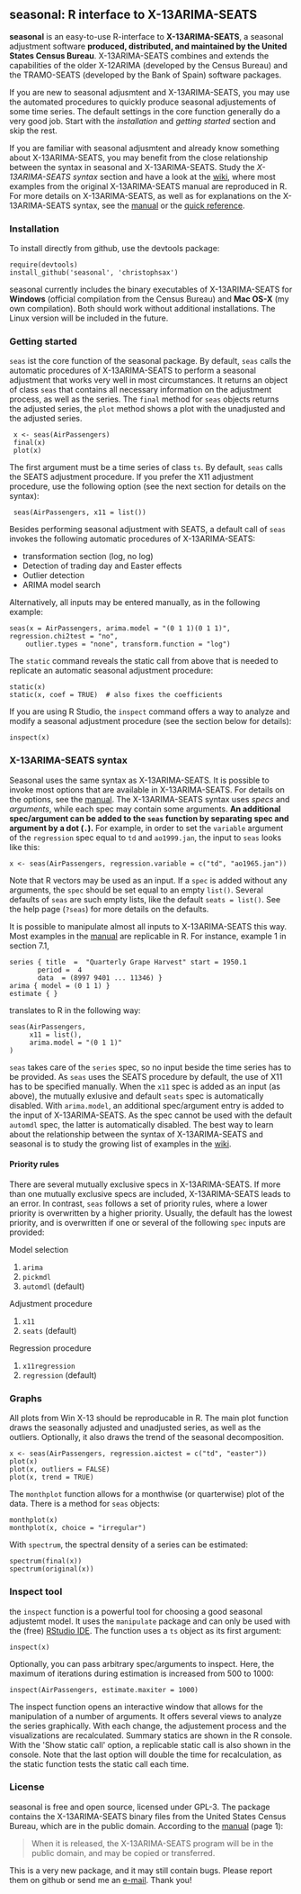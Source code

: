 seasonal: R interface to X-13ARIMA-SEATS
----------------------------------------

**seasonal** is an easy-to-use R-interface to **X-13ARIMA-SEATS**, a seasonal adjustment software **produced, distributed, and maintained by the United States Census Bureau**. X-13ARIMA-SEATS combines and extends the capabilities of the older X-12ARIMA (developed by the Census Bureau) and the TRAMO-SEATS (developed by the Bank of Spain) software packages. 

If you are new to seasonal adjusmtent and X-13ARIMA-SEATS, you may use the automated procedures to quickly produce seasonal adjustements of some time series. The default settings in the core function generally do a very good job. Start with the *installation* and *getting started* section and skip the rest. 

If you are familiar with seasonal adjusmtent and already know something about X-13ARIMA-SEATS, you may benefit from the close relationship between the syntax in seasonal and X-13ARIMA-SEATS. Study the *X-13ARIMA-SEATS syntax* section and have a look at the [wiki][examples], where most examples from the original X-13ARIMA-SEATS manual are reproduced in R. For more details on X-13ARIMA-SEATS, as well as for explanations on the X-13ARIMA-SEATS syntax, see the [manual][manual] or the [quick reference][qref].


### Installation

To install directly from github, use the devtools package:

    require(devtools)
    install_github('seasonal', 'christophsax')
    
seasonal currently includes the binary executables of X-13ARIMA-SEATS for **Windows** (official compilation from the Census Bureau) and **Mac OS-X** (my own compilation). Both should work without additional installations. The Linux version will be included in the future.


### Getting started

`seas` ist the core function of the seasonal package. By default, `seas` calls the automatic procedures of X-13ARIMA-SEATS to perform a seasonal adjustment that works very well in most circumstances. It returns an object of class `seas` that contains all necessary information on the adjustment process, as well as the series. The `final` method for `seas` objects returns the adjusted series, the `plot` method shows a plot with the unadjusted and the adjusted series. 

     x <- seas(AirPassengers)
     final(x)
     plot(x)
     
The first argument must be a time series of class `ts`. By default, `seas` calls the SEATS adjustment procedure. If you prefer the X11 adjustment procedure, use the following option (see the next section for details on the syntax):

     seas(AirPassengers, x11 = list())
     
Besides performing seasonal adjustment with SEATS, a default call of `seas` invokes the following automatic procedures of X-13ARIMA-SEATS:
  - transformation section (log, no log)
  - Detection of trading day and Easter effects
  - Outlier detection
  - ARIMA model search

Alternatively, all inputs may be entered manually, as in the following example:

    seas(x = AirPassengers, arima.model = "(0 1 1)(0 1 1)", regression.chi2test = "no", 
        outlier.types = "none", transform.function = "log")

The `static` command reveals the static call from above that is needed to replicate an automatic seasonal adjustment procedure:

    static(x)
    static(x, coef = TRUE)  # also fixes the coefficients
    
If you are using R Studio, the `inspect` command offers a way to analyze and modify a seasonal adjustment procedure (see the section below for details):

    inspect(x)


### X-13ARIMA-SEATS syntax

Seasonal uses the same syntax as X-13ARIMA-SEATS. It is possible to invoke most options that are available in X-13ARIMA-SEATS. For details on the options, see the [manual][manual]. The X-13ARIMA-SEATS syntax uses *specs* and *arguments*, while each spec may contain some arguments. **An additional spec/argument can be added to the `seas` function by separating spec and argument by a dot (`.`).** For example, in order to set the `variable` argument of the `regression` spec equal to `td` and `ao1999.jan`, the input to `seas` looks like this:

    x <- seas(AirPassengers, regression.variable = c("td", "ao1965.jan"))
   
Note that R vectors may be used as an input. If a `spec` is added without any arguments, the `spec` should be set equal to an empty `list()`. Several defaults of `seas` are such empty lists, like the default `seats = list()`. See the help page (`?seas`) for more details on the defaults.

It is possible to manipulate almost all inputs to X-13ARIMA-SEATS this way. Most examples in the [manual][manual] are replicable in R. For instance, example 1 in section 7.1,

    series { title  =  "Quarterly Grape Harvest" start = 1950.1
           period =  4
           data  = (8997 9401 ... 11346) }
    arima { model = (0 1 1) }
    estimate { }

translates to R in the following way:

    seas(AirPassengers,
         x11 = list(),
         arima.model = "(0 1 1)"
    )
    
`seas` takes care of the `series` spec, so no input beside the time series has to be provided. As `seas` uses the SEATS procedure by default, the use of X11 has to be specified manually. When the `x11` spec is added as an input (as above), the mutually exlusive and default `seats` spec is automatically disabled. With `arima.model`, an additional spec/argument entry is added to the input of X-13ARIMA-SEATS. As the spec cannot be used with the default `automdl` spec, the latter is automatically disabled. The best way to learn about the relationship between the syntax of X-13ARIMA-SEATS and seasonal is to study the growing list of examples in the [wiki][examples].


#### Priority rules

There are several mutually exclusive specs in X-13ARIMA-SEATS. If more than one mutually exclusive specs are included, X-13ARIMA-SEATS leads to an error. In contrast, `seas` follows a set of priority rules, where a lower priority is overwritten by a higher priority. Usually, the default has the lowest priority, and is overwritten if one or several of the following `spec` inputs are provided:

Model selection
  1. `arima`
  2. `pickmdl`
  3. `automdl` (default)

Adjustment procedure
  1. `x11`
  2. `seats` (default)
  
Regression procedure
  1. `x11regression`
  2. `regression` (default)
  

### Graphs

All plots from Win X-13 should be reproducable in R. The main plot function draws the seasonally adjusted and unadjusted series, as well as the outliers. Optionally, it also draws the trend of the seasonal decomposition.

    x <- seas(AirPassengers, regression.aictest = c("td", "easter"))
    plot(x)
    plot(x, outliers = FALSE)
    plot(x, trend = TRUE)

The `monthplot` function allows for a monthwise (or quarterwise) plot of the data. There is a method for `seas` objects:

    monthplot(x)
    monthplot(x, choice = "irregular")

With `spectrum`, the spectral density of a series can be estimated:

    spectrum(final(x))
    spectrum(original(x))


### Inspect tool

the `inspect` function is a powerful tool for choosing a good seasonal adjustemt model. It uses the `manipulate` package and can only be used with the (free) [RStudio IDE][rstudio]. The function uses a `ts` object as its first argument:

    inspect(x)
    
Optionally, you can pass arbitrary spec/arguments to inspect. Here, the maximum of iterations during estimation is increased from 500 to 1000:

    inspect(AirPassengers, estimate.maxiter = 1000) 
    
The inspect function opens an interactive window that allows for the manipulation of a number of arguments. It offers several views to analyze the series graphically. With each change, the adjustement process and the visualizations are recalculated. Summary statics are shown in the R console. With the 'Show static call' option, a replicable static call is also shown in the console. Note that the last option will double the time for recalculation, as the static function tests the static call each time.


### License

seasonal is free and open source, licensed under GPL-3. The package contains the X-13ARIMA-SEATS binary files from the United States Census Bureau, which are in the public domain. According to the [manual][manual] (page 1):

> When it is released, the X-13ARIMA-SEATS program will be in the public domain, and may be copied or transferred.

This is a very new package, and it may still contain bugs. Please report them on github or send me an [e-mail](mailto:christoph.sax@gmail.com). Thank you!

[manual]: http://www.census.gov/ts/x13as/docX13AS.pdf "Reference Manual"

[qref]: http://www.census.gov/ts/x13as/pc/qrefX13ASpc.pdf "Quick Reference"

[examples]: https://github.com/christophsax/seasonal/wiki/Examples-of-X-13ARIMA-SEATS-in-R "Wiki: Examples of X-13ARIMA-SEATS in R"

[rstudio]: http://www.rstudio.com/ide/





